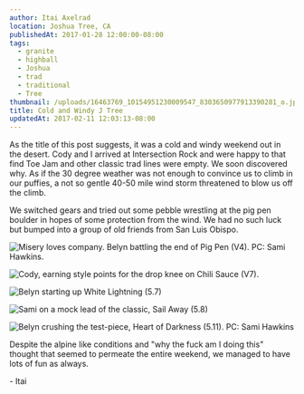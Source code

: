 ```yaml
---
author: Itai Axelrad
location: Joshua Tree, CA
publishedAt: 2017-01-28 12:00:00-08:00
tags:
  - granite
  - highball
  - Joshua
  - trad
  - traditional
  - Tree
thumbnail: /uploads/16463769_10154951230009547_8303650977913390281_o.jpg
title: Cold and Windy J Tree
updatedAt: 2017-02-11 12:03:13-08:00
---
```


As the title of this post suggests, it was a cold and windy weekend out in the desert. Cody and I arrived at Intersection Rock and were happy to that find Toe Jam and other classic trad lines were empty. We soon discovered why. As if the 30 degree weather was not enough to convince us to climb in our puffies, a not so gentle 40-50 mile wind storm threatened to blow us off the climb.

We switched gears and tried out some pebble wrestling at the pig pen boulder in hopes of some protection from the wind. We had no such luck but bumped into a group of old friends from San Luis Obispo.

![Misery loves company. Belyn battling the end of Pig Pen (V4). PC: Sami Hawkins.](/uploads/16463769_10154951230009547_8303650977913390281_o.jpg)

![Cody, earning style points for the drop knee on Chili Sauce (V7).](/uploads/IMG_3997.jpg)

![Belyn starting up White Lightning (5.7)](/uploads/IMG_3998.jpg)

![Sami on a mock lead of the classic, Sail Away (5.8)](/uploads/IMG_3999.jpg)

![Belyn crushing the test-piece, Heart of Darkness (5.11). PC: Sami Hawkins](/uploads/16252072_10154945993234547_331957342315451315_o.jpg)

Despite the alpine like conditions and "why the fuck am I doing this" thought that seemed to permeate the entire weekend, we managed to have lots of fun as always.

\- Itai
